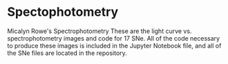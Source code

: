 # Spectophotometry
Micalyn Rowe's Spectrophotometry
These are the light curve vs. spectrophotometry images and code for 17 SNe. All of the code necessary to produce these images is included in the Jupyter Notebook file, and all of the SNe files are located in the repository. 
